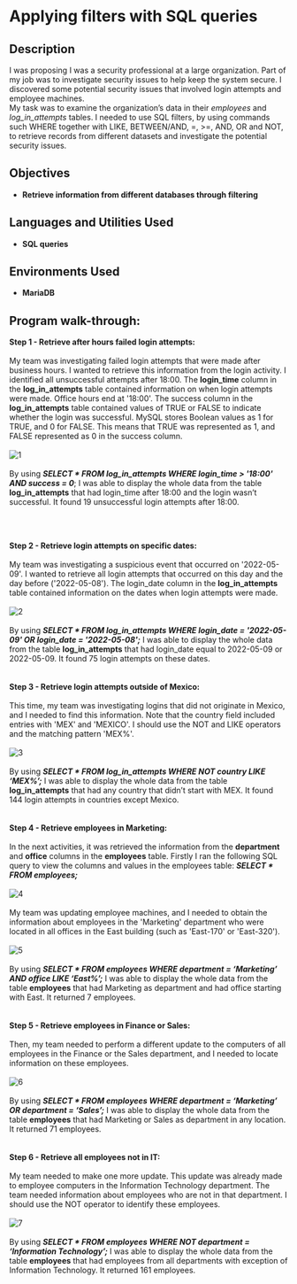 <h1>Applying filters with SQL queries</h1>

<h2>Description</h2>
I was proposing I was a security professional at a large organization. Part of my job was to investigate security issues to help keep the system secure. I discovered some potential security issues that involved login attempts and employee machines.
<br/>
My task was to examine the organization’s data in their <i>employees</i> and <i>log_in_attempts</i> tables. I needed to use SQL filters, by using commands such WHERE together with LIKE, BETWEEN/AND, =, >=, AND, OR and NOT,  to retrieve records from different datasets and investigate the potential security issues.

<br />

<h2>Objectives</h2>

- <b>Retrieve information from different databases through filtering</b>

<h2>Languages and Utilities Used</h2>

- <b>SQL queries</b> 

<h2>Environments Used </h2>

- <b>MariaDB</b>

<h2>Program walk-through:</h2>

<b>Step 1 - Retrieve after hours failed login attempts:</b> 
<br /> 
<br /> 
My team was investigating failed login attempts that were made after business hours. I wanted to retrieve this information from the login activity. I identified all unsuccessful attempts after 18:00. The <b>login_time</b> column in the <b>log_in_attempts</b> table contained information on when login attempts were made. Office hours end at '18:00'. The success column in the <b>log_in_attempts</b> table contained values of TRUE or FALSE to indicate whether the login was successful. MySQL stores Boolean values as 1 for TRUE, and 0 for FALSE. This means that TRUE was represented as 1, and FALSE represented as 0 in the success column.
<br/> 
<br/> 
![1](https://github.com/user-attachments/assets/9f673a7d-a2cc-4f77-8c1e-569f85c21925)
<br />
<br />
By using <b><i>SELECT * FROM log_in_attempts WHERE login_time > '18:00' AND success = 0</b></i>; I was able to display the whole data from the table <b>log_in_attempts</b> that had login_time after 18:00 and the login wasn’t successful. It found 19 unsuccessful login attempts after 18:00. 

<br />
<br />

<b>Step 2 - Retrieve login attempts on specific dates:</b>  
<br/> 
My team was investigating a suspicious event that occurred on '2022-05-09'. I wanted to retrieve all login attempts that occurred on this day and the day before ('2022-05-08'). The login_date column in the <b>log_in_attempts</b> table contained information on the dates when login attempts were made.
<br />
<br />
![2](https://github.com/user-attachments/assets/8ea48460-f08b-4d2f-8b08-9440c2f4f886)
<br />
<br />
By using <b><i>SELECT * FROM log_in_attempts WHERE login_date = '2022-05-09' OR login_date = '2022-05-08';</b></i> I was able to display the whole data from the table <b>log_in_attempts</b> that had login_date equal to  2022-05-09 or 2022-05-09. It found 75  login attempts on these dates. 
<br />
<br />
<br />
<b>Step 3 - Retrieve login attempts outside of Mexico:</b>  
<br/> 
This time, my team was investigating logins that did not originate in Mexico, and I needed to find this information. Note that the country field included entries with 'MEX' and 'MEXICO'. I should use the NOT and LIKE operators and the matching pattern 'MEX%'. 
<br /> 
<br />
![3](https://github.com/user-attachments/assets/c653aa8f-deaf-448a-b524-389d88cae46b)
<br />
<br />
By using <b><i>SELECT * FROM log_in_attempts WHERE NOT country LIKE ‘MEX%’;</b></i> I was able to display the whole data from the table <b>log_in_attempts</b> that had any country that didn’t start with MEX.  It found 144 login attempts in countries except Mexico. 
<br />
<br />
<br />
<b>Step 4 - Retrieve employees in Marketing:</b>  
<br/> 
In the next activities, it was retrieved the information from the <b>department</b> and <b>office</b> columns in the <b>employees</b> table. Firstly I ran the following SQL query to view the columns and values in the employees table: <b><i>SELECT * FROM employees;</b></i>
<br/> 
<br />
![4](https://github.com/user-attachments/assets/974e9011-a4c8-4e88-b7a4-51eed92daecf)
<br />
<br />
My team was updating employee machines, and I needed to obtain the information about employees in the 'Marketing' department who were located in all offices in the East building (such as 'East-170' or 'East-320').
<br />
<br />
![5](https://github.com/user-attachments/assets/c9534e50-a2ec-42a0-91d9-4e123786d898)
<br />
<br />
By using <b><i>SELECT * FROM employees WHERE department = ‘Marketing’ AND office LIKE ‘East%’;</b></i> I was able to display the whole data from the table <b>employees</b> that had Marketing as department and had office starting with East. It returned 7 employees.
<br />
<br />
<br />
<b>Step 5 - Retrieve employees in Finance or Sales:</b>  
<br/> 
Then, my team needed to perform a different update to the computers of all employees in the Finance or the Sales department, and I needed to locate information on these employees.
<br/> 
<br />
![6](https://github.com/user-attachments/assets/08ae191d-b340-4e28-9882-8d605328f180)
<br />
<br />
By using <b><i>SELECT * FROM employees WHERE department = ‘Marketing’ OR department = ‘Sales’;</b></i> I was able to display the whole data from the table <b>employees</b> that had Marketing or Sales as department in any location. It returned 71 employees.
<br />
<br />
<br />
<b>Step 6 - Retrieve all employees not in IT:</b>  
<br/> 
My team needed to make one more update. This update was already made to employee computers in the Information Technology department. The team needed information about employees who are not in that department. I should use the NOT operator to identify these employees.
<br/> 
<br />
![7](https://github.com/user-attachments/assets/12755e48-6068-4b7d-8a9e-2f77bd6b4ef1)
<br />
<br />
By using <b><i>SELECT * FROM employees WHERE NOT department = ‘Information Technology’;</b></i> I was able to display the whole data from the table <b>employees</b> that had employees from all departments with exception of Information Technology. It returned 161 employees.
<br />
<br />
<!--
 ```diff
